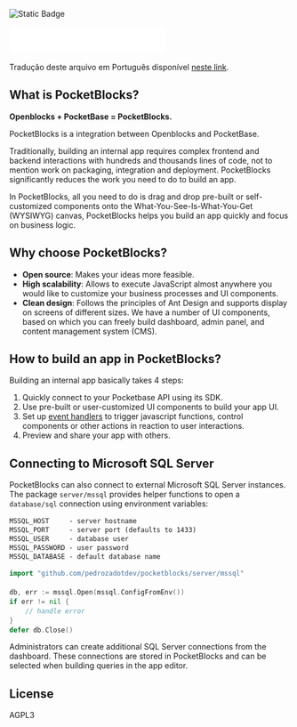 ![Static Badge](https://img.shields.io/badge/Project_State:-Under_Active_Development-green)

<img src="client/packages/openblocks/src/assets/images/logo-with-name.svg" width="280" alt="Logo">

Tradução deste arquivo em Português disponível [neste link](README.pt-br.md).

## What is PocketBlocks?

**Openblocks + PocketBase = PocketBlocks.**

PocketBlocks is a integration between Openblocks and PocketBase.

Traditionally, building an internal app requires complex frontend and backend interactions with hundreds and thousands lines of code, not to mention work on packaging, integration and deployment. PocketBlocks significantly reduces the work you need to do to build an app.

In PocketBlocks, all you need to do is drag and drop pre-built or self-customized components onto the What-You-See-Is-What-You-Get (WYSIWYG) canvas, PocketBlocks helps you build an app quickly and focus on business logic.

## Why choose PocketBlocks?

- **Open source**: Makes your ideas more feasible.
- **High scalability**: Allows to execute JavaScript almost anywhere you would like to customize your business processes and UI components.
- **Clean design**: Follows the principles of Ant Design and supports display on screens of different sizes. We have a number of UI components, based on which you can freely build dashboard, admin panel, and content management system (CMS).

## How to build an app in PocketBlocks?

Building an internal app basically takes 4 steps:

1. Quickly connect to your Pocketbase API using its SDK.
2. Use pre-built or user-customized UI components to build your app UI.
3. Set up [event handlers](docs/en/build-apps/event-handlers.md) to trigger javascript functions, control components or other actions in reaction to user interactions.
4. Preview and share your app with others.

## Connecting to Microsoft SQL Server

PocketBlocks can also connect to external Microsoft SQL Server instances. The
package `server/mssql` provides helper functions to open a `database/sql`
connection using environment variables:

```
MSSQL_HOST     - server hostname
MSSQL_PORT     - server port (defaults to 1433)
MSSQL_USER     - database user
MSSQL_PASSWORD - user password
MSSQL_DATABASE - default database name
```

```go
import "github.com/pedrozadotdev/pocketblocks/server/mssql"

db, err := mssql.Open(mssql.ConfigFromEnv())
if err != nil {
    // handle error
}
defer db.Close()
```

Administrators can create additional SQL Server connections from the dashboard.
These connections are stored in PocketBlocks and can be selected when building
queries in the app editor.

## License

AGPL3
